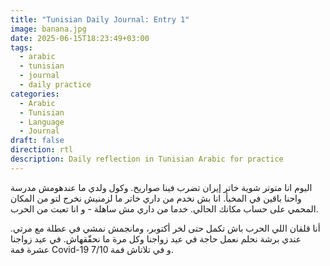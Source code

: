 ```yaml
---
title: "Tunisian Daily Journal: Entry 1"
image: banana.jpg
date: 2025-06-15T18:23:49+03:00
tags:
  - arabic
  - tunisian
  - journal
  - daily practice
categories:
  - Arabic
  - Tunisian
  - Language
  - Journal
draft: false
direction: rtl
description: Daily reflection in Tunisian Arabic for practice
---
```


اليوم انا متوتر شوية خاتر إيران تضرب فينا صواريخ. وكول ولدي ما عندهومش مدرسة واحنا باقين في المخبأ. انا بش نخدم من داري خاتر ما لزمنيش نخرج لتو من المكان المحمي على حساب مكانك الحالي. خدما من داري مش ساهلة - و انا تعبت من الحرب.

أنا قلقان اللي الحرب باش تكمل حتى لخر أكتوبر، ومانجمش نمشي في عطلة مع مرتي. عندي برشة نحلم نعمل حاجة في عيد زواجنا وكل مرة ما نحقّقهاش. في عيد زواجنا عشرة فمة Covid-19 و في تلاتاش فمة 7/10.


